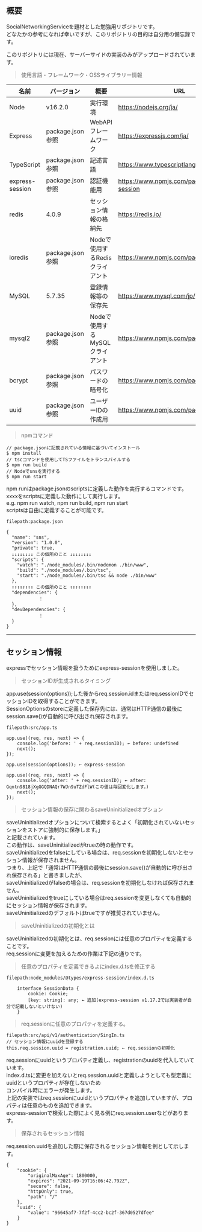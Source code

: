 ## 概要
SocialNetworkingServiceを題材とした勉強用リポジトリです。  
どなたかの参考になれば幸いですが、このリポジトリの目的は自分用の備忘録です。  

このリポジトリには現在、サーバーサイドの実装のみがアップロードされています。  

> 使用言語・フレームワーク・OSSライブラリー情報  

|名前|バージョン|概要|URL|
|----|----|----|----|
|Node|v16.2.0|実行環境|https://nodejs.org/ja/|
|Express|package.json参照|WebAPIフレームワーク|https://expressjs.com/ja/|
|TypeScript|package.json参照|記述言語|https://www.typescriptlang.org/|
|express-session|package.json参照|認証機能用|https://www.npmjs.com/package/express-session|
|redis|4.0.9|セッション情報の格納先|https://redis.io/|
|ioredis|package.json参照|Nodeで使用するRedisクライアント|https://www.npmjs.com/package/ioredis|
|MySQL|5.7.35|登録情報等の保存先|https://www.mysql.com/jp/|
|mysql2|package.json参照|Nodeで使用するMySQLクライアント|https://www.npmjs.com/package/mysql2|
|bcrypt|package.json参照|パスワードの暗号化|https://www.npmjs.com/package/bcrypt|
|uuid|package.json参照|ユーザーIDの作成用|https://www.npmjs.com/package/uuid|

> npmコマンド
~~~
// package.jsonに記載されている情報に基づいてインストール
$ npm install
// tscコマンドを使用してTSファイルをトランスパイルする
$ npm run build
// Nodeでsnsを実行する
$ npm run start
~~~
npm runはpackage.jsonのscriptsに定義した動作を実行するコマンドです。  
xxxxをscriptsに定義した動作にして実行します。  
e.g. npm run watch, npm run build, npm run start  
scriptsは自由に定義することが可能です。
~~~
filepath:package.json

{
  "name": "sns",
  "version": "1.0.0",
  "private": true,
  ↓↓↓↓↓↓↓↓ この個所のこと ↓↓↓↓↓↓↓↓
  "scripts": {
    "watch": "./node_modules/.bin/nodemon ./bin/www",
    "build": "./node_modules/.bin/tsc",
    "start": "./node_modules/.bin/tsc && node ./bin/www"
  },
  ↑↑↑↑↑↑↑↑ この個所のこと ↑↑↑↑↑↑↑↑
  "dependencies": {
            ︙
  },
  "devDependencies": {
            ︙
  }
}

~~~
---
## セッション情報
expressでセッション情報を扱うためにexpress-sessionを使用しました。

> セッションIDが生成されるタイミング

app.use(session(options));した後からreq.session.idまたはreq.sessionIDでセッションIDを取得することができます。  
SessionOptionsのstoreに定義した保存先には、通常はHTTP通信の最後にsession.save()が自動的に呼び出され保存されます。
~~~
filepath:src/app.ts

app.use((req, res, next) => {
    console.log('before: ' + req.sessionID); ← before: undefined
    next();
});

app.use(session(options)); ← express-session

app.use((req, res, next) => {
    console.log('after: ' + req.sessionID); ← after: Gqntn9818jXgGGQDNAQr7WJn9uTZdFlW(この値は毎回変化します。)
    next();
});
~~~
> セッション情報の保存に関わるsaveUninitializedオプション

saveUninitializedオプションについて検索するとよく「初期化されていないセッションをストアに強制的に保存します。」  
と記載されています。  
この動作は、saveUninitializedがtrueの時の動作です。  
saveUninitializedをfalseにしている場合は、req.sessionを初期化しないとセッション情報が保存されません。  
つまり、上記で「通常はHTTP通信の最後にsession.save()が自動的に呼び出され保存される」と書きましたが、  
saveUninitializedがfalseの場合は、req.sessionを初期化しなければ保存されません。  
saveUninitializedをtrueにしている場合はreq.sessionを変更しなくても自動的にセッション情報が保存されます。  
saveUninitializedのデフォルトはtrueですが推奨されていません。

> saveUninitializedの初期化とは

saveUninitializedの初期化とは、req.sessionには任意のプロパティを定義することです。  
req.sessionに変更を加えるための作業は下記の通りです。

> 任意のプロパティを定義できるよにindex.d.tsを修正する
~~~
filepath:node_modules/@types/express-session/index.d.ts

    interface SessionData {
        cookie: Cookie;
        [key: string]: any; ← 追加(express-session v1.17.2では実装者が自分で記載しないといけない)
    }
~~~
> req.sessionに任意のプロパティを定義する。
~~~
filepath:src/api/v1/authentication/SingIn.ts
// セッション情報にuuidを登録する
this.req.session.uuid = registration.uuid; ← req.sessionの初期化
~~~
req.sessionにuuidというプロパティ定義し、registrationのuuidを代入していています。  
index.d.tsに変更を加えないとreq.session.uuidと定義しようとしても型定義にuuidというプロパティが存在しないため  
コンパイル時にエラーが発生します。  
上記の実装ではreq.sessionにuuidというプロパティを追加していますが、プロパティは任意のものを追加できます。  
express-sessionで検索した際によく見る例にreq.session.userなどがあります。  

> 保存されるセッション情報

req.session.uuidを追加した際に保存されるセッション情報を例として示します。
~~~
{
    "cookie": {
        "originalMaxAge": 1800000,
        "expires": "2021-09-19T16:06:42.792Z",
        "secure": false,
        "httpOnly": true,
        "path": "/"
    },
    "uuid": {
        "value": "96645af7-7f2f-4cc2-bc2f-367d0527dfee"
    }
}
~~~




